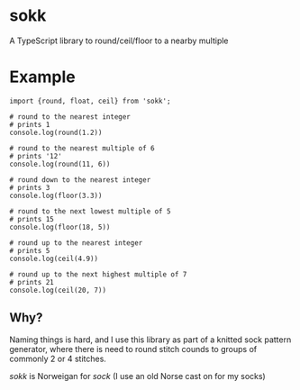 # sokk

A TypeScript library to round/ceil/floor to a nearby multiple

# Example

```
import {round, float, ceil} from 'sokk';

# round to the nearest integer
# prints 1
console.log(round(1.2))

# round to the nearest multiple of 6
# prints '12'
console.log(round(11, 6))

# round down to the nearest integer
# prints 3
console.log(floor(3.3))

# round to the next lowest multiple of 5
# prints 15
console.log(floor(18, 5))

# round up to the nearest integer
# prints 5
console.log(ceil(4.9))

# round up to the next highest multiple of 7
# prints 21
console.log(ceil(20, 7))
```

## Why?

Naming things is hard, and I use this library as part of a knitted sock pattern generator, where there is need to round stitch counds to groups of commonly 2 or 4 stitches.

_sokk_ is Norweigan for _sock_ (I use an old Norse cast on for my socks)
